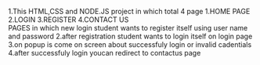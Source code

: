 1.This HTML,CSS and NODE.JS project in which total 4 page 1.HOME PAGE 2.LOGIN 3.REGISTER 4.CONTACT US   
PAGES in which new login student wants to register itself using user name and password 
2.after registration student wants to login itself on login page
3.on popup is come on screen about successfuly login or invalid cadentials
4.after successfuly login youcan redirect to contactus page 